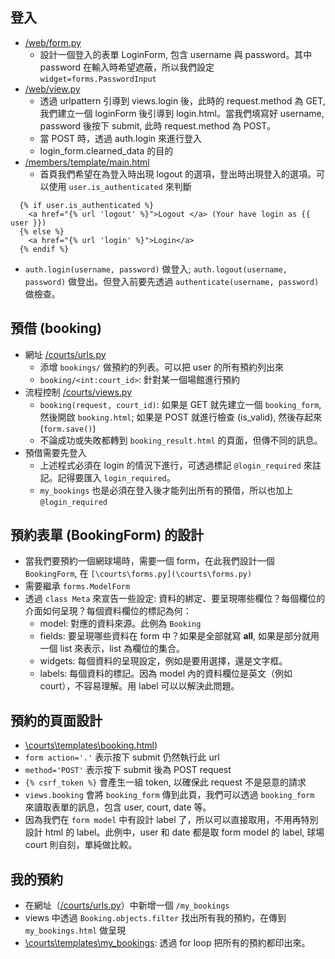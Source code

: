 ## 登入
* [/web/form.py](/web/forms.py)
    * 設計一個登入的表單 LoginForm, 包含 username 與 password。其中password 在輸入時希望遮蔽，所以我們設定 `widget=forms.PasswordInput`
* [/web/view.py](/web/views.py)
    * 透過 urlpattern 引導到 views.login 後，此時的 request.method 為 GET, 我們建立一個 loginForm 後引導到 login.html。當我們填寫好 username, password 後按下 submit, 此時 request.method 為 POST。
    * 當 POST 時，透過 auth.login 來進行登入
    * login_form.clearned_data 的目的
* [/members/template/main.html](/members/template/main.html)
    * 首頁我們希望在為登入時出現 logout 的選項，登出時出現登入的選項。可以使用 `user.is_authenticated` 來判斷

```python=
  {% if user.is_authenticated %}
    <a href="{% url 'logout' %}">Logout </a> (Your have login as {{ user }}) 
  {% else %}
    <a href="{% url 'login' %}">Login</a>
  {% endif %}
```
* `auth.login(username, password)` 做登入; `auth.logout(username, password)` 做登出。但登入前要先透過 `authenticate(username, password)` 做檢查。

## 預借 (booking)
* 網址 [/courts/urls.py](/courts/urls.py)
    * 添增 `bookings/` 做預約的列表。可以把 user 的所有預約列出來
    * `booking/<int:court_id>`: 針對某一個場館進行預約
* 流程控制 [/courts/views.py](/courts/views.py)
    * `booking(request, court_id)`: 如果是 GET 就先建立一個 `booking_form`, 然後開啟 `booking.html`; 如果是 POST 就進行檢查 (is_valid), 然後存起來 (`form.save()`)
    * 不論成功或失敗都轉到 `booking_result.html` 的頁面，但傳不同的訊息。
* 預借需要先登入
    * 上述程式必須在 login 的情況下進行，可透過標記 `@login_required` 來註記。記得要匯入 `login_required`。
    * `my_bookings` 也是必須在登入後才能列出所有的預借，所以也加上 `@login_required`

## 預約表單 (BookingForm) 的設計
* 當我們要預約一個網球場時，需要一個 form，在此我們設計一個 `BookingForm`, 在 `[\courts\forms.py](\courts\forms.py)`
* 需要繼承 `forms.ModelForm`
* 透過 `class Meta` 來宣告一些設定: 資料的綁定、要呈現哪些欄位？每個欄位的介面如何呈現？每個資料欄位的標記為何：
    * model: 對應的資料來源。此例為 `Booking`
    * fields: 要呈現哪些資料在 form 中？如果是全部就寫 __all__, 如果是部分就用一個 list 來表示，list 為欄位的集合。
    * widgets: 每個資料的呈現設定，例如是要用選擇，還是文字框。
    * labels: 每個資料的標記。因為 model 內的資料欄位是英文（例如 court），不容易理解。用 label 可以以解決此問題。

## 預約的頁面設計 
* [\courts\templates\booking.html](\courts\templates\booking.html))
* `form action='.'` 表示按下 submit 仍然執行此 url
* `method='POST'` 表示按下 submit 後為 POST request
* `{% csrf_token %}` 會產生一組 token, 以確保此 request 不是惡意的請求
* `views.booking` 會將 `booking_form` 傳到此頁，我們可以透過 `booking_form` 來讀取表單的訊息，包含 user, court, date 等。
* 因為我們在 `form model` 中有設計 label 了，所以可以直接取用，不用再特別設計 html 的 label。此例中，user 和 date 都是取 form model 的 label, 球場 court 則自刻，單純做比較。

## 我的預約

* 在網址（[/courts/urls.py](/courts/urls.py)）中新增一個 `/my_bookings`
* views 中透過 `Booking.objects.filter` 找出所有我的預約，在傳到 `my_bookings.html` 做呈現
* [\courts\templates\my_bookings](\courts\templates\my_bookings): 透過 for loop 把所有的預約都印出來。
